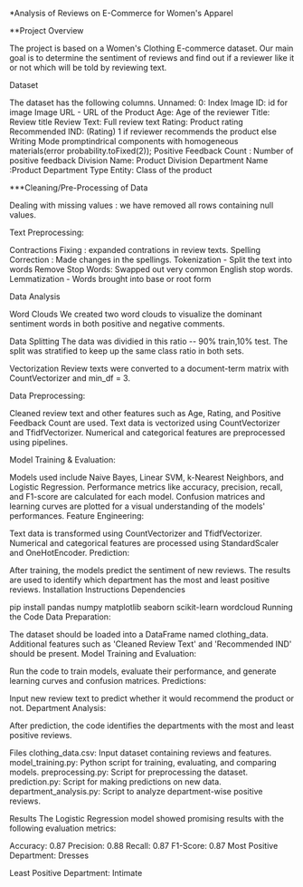 *Analysis of Reviews on E-Commerce for Women's Apparel

**Project Overview

The project is based on a Women's Clothing E-commerce dataset. Our main goal is to determine the sentiment of reviews and find out if a reviewer like it or not which will be told by reviewing text.

Dataset

The dataset has the following columns.
Unnamed: 0: Index
Image ID: id for image Image URL - URL of the Product
Age: Age of the reviewer
Title: Review title
Review Text: Full review text
Rating: Product rating
Recommended IND: (Rating) 1 if reviewer recommends the product else Writing Mode promptindrical components with homogeneous materials(error probability.toFixed(2));
Positive Feedback Count : Number of positive feedback
Division Name: Product Division
Department Name :Product Department
Type Entity: Class of the product

***Cleaning/Pre-Processing of Data

Dealing with missing values : we have removed all rows containing null values.

Text Preprocessing:

Contractions Fixing : expanded contrations in review texts.
Spelling Correction : Made changes in the spellings.
Tokenization - Split the text into words
Remove Stop Words: Swapped out very common English stop words.
Lemmatization - Words brought into base or root form

Data Analysis

Word Clouds
We created two word clouds to visualize the dominant sentiment words in both positive and negative comments.

Data Splitting
The data was dividied in this ratio -- 90% train,10% test. The split was stratified to keep up the same class ratio in both sets.

Vectorization
Review texts were converted to a document-term matrix with CountVectorizer and min_df = 3.

Data Preprocessing:

Cleaned review text and other features such as Age, Rating, and Positive Feedback Count are used.
Text data is vectorized using CountVectorizer and TfidfVectorizer.
Numerical and categorical features are preprocessed using pipelines.

Model Training & Evaluation:

Models used include Naive Bayes, Linear SVM, k-Nearest Neighbors, and Logistic Regression.
Performance metrics like accuracy, precision, recall, and F1-score are calculated for each model.
Confusion matrices and learning curves are plotted for a visual understanding of the models' performances.
Feature Engineering:

Text data is transformed using CountVectorizer and TfidfVectorizer.
Numerical and categorical features are processed using StandardScaler and OneHotEncoder.
Prediction:

After training, the models predict the sentiment of new reviews.
The results are used to identify which department has the most and least positive reviews.
Installation Instructions
Dependencies

pip install pandas numpy matplotlib seaborn scikit-learn wordcloud
Running the Code
Data Preparation:

The dataset should be loaded into a DataFrame named clothing_data.
Additional features such as 'Cleaned Review Text' and 'Recommended IND' should be present.
Model Training and Evaluation:

Run the code to train models, evaluate their performance, and generate learning curves and confusion matrices.
Predictions:

Input new review text to predict whether it would recommend the product or not.
Department Analysis:

After prediction, the code identifies the departments with the most and least positive reviews.

Files
clothing_data.csv: Input dataset containing reviews and features.
model_training.py: Python script for training, evaluating, and comparing models.
preprocessing.py: Script for preprocessing the dataset.
prediction.py: Script for making predictions on new data.
department_analysis.py: Script to analyze department-wise positive reviews.

Results
The Logistic Regression model showed promising results with the following evaluation metrics:

Accuracy: 0.87
Precision: 0.88
Recall: 0.87
F1-Score: 0.87
Most Positive Department: Dresses

Least Positive Department: Intimate



